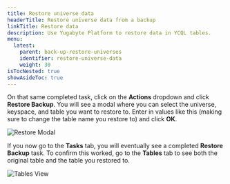 ```yaml
---
title: Restore universe data
headerTitle: Restore universe data from a backup
linkTitle: Restore data
description: Use Yugabyte Platform to restore data in YCQL tables.
menu:
  latest:
    parent: back-up-restore-universes
    identifier: restore-universe-data
    weight: 30
isTocNested: true
showAsideToc: true
---
```


On that same completed task, click on the **Actions** dropdown and click **Restore Backup**.
You will see a modal where you can select the universe, keyspace, and table you want to restore to. Enter in
values like this (making sure to change the table name you restore to) and click **OK**.

![Restore Modal](/images/ee/restore-backup-modal.png)

If you now go to the **Tasks** tab, you will eventually see a completed **Restore Backup** task. To
confirm this worked, go to the **Tables** tab to see both the original table and the table you
restored to.

![Tables View](/images/ee/tables-view.png)